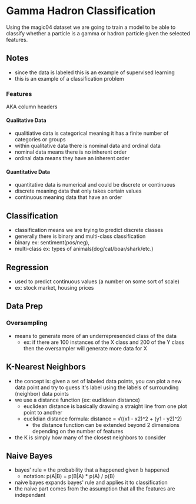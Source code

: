 # Gamma Hadron Classification

Using the magic04 dataset we are going to train a model to be able to classify whether a particle is a gamma or hadron particle given the selected features.

## Notes
- since the data is labeled this is an example of supervised learning
- this is an example of a classification problem

### Features
AKA column headers

#### Qualitative Data
- qualitiative data is categorical meaning it has a finite number of categories or groups
- within qualitative data there is nominal data and ordinal data
- nominal data means there is no inherent order
- ordinal data means they have an inherent order

#### Quantitative Data
- quantitative data is numerical and could be discrete or continuous
- discrete meaning data that only takes certain values
- continuous meaning data that have an order

## Classification 
- classification means we are trying to predict discrete classes
- generally there is binary and multi-class classification
- binary ex: sentiment(pos/neg),
- multi-class ex: types of animals(dog/cat/boar/shark/etc.)

## Regression
- used to predict continuous values (a number on some sort of scale)
- ex: stock market, housing prices

## Data Prep

### Oversampling
- means to generate more of an underrepresended class of the data
    - ex: if there are 100 instances of the X class and 200 of the Y class then the oversampler will generate more data for X


## K-Nearest Neighbors
- the concept is: given a set of labeled data points, you can plot a new data point and try to guess it's label using the labels of surrounding (neighbor) data points
- we use a distance function (ex: eudlidean distance) 
    - euclidean distance is basically drawing a straight line from one plot point to another
    - euclidian distance formula: distance = √((x1 - x2)^2 + (y1 - y2)^2)
        - the distance function can be extended beyond 2 dimensions depending on the number of features
- the K is simply how many of the closest neighbors to consider

## Naive Bayes
- bayes' rule = the probability that a happened given b happened
    - notation: p(A|B) = p(B|A) * p(A) / p(B)
- naive bayes expands bayes' rule and applies it to classification
- the naive part comes from the assumption that all the features are independant 